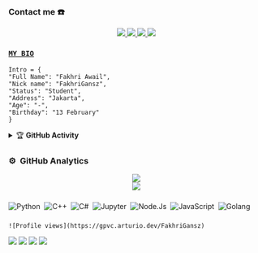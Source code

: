 ### Contact me ☎️
<p align="center">
  <a href="https://instagram.com/Fakhri_awail936"><img src="https://img.shields.io/badge/Instagram-E4405F?style=for-the-badge&logo=instagram&logoColor=white"/> 
  <a href="https://wa.me/6281319868981"><img src="https://img.shields.io/badge/WhatsApp-25D366?style=for-the-badge&logo=whatsapp&logoColor=white" />
  <a href="https://www.facebook.com/Xzer01"><img src="https://img.shields.io/badge/Facebook-%234267B2.svg?&style=for-the-badge&logo=facebook&logoColor=white" />
  <a name=zeeoneofc&label=VIEWS&style=flat-square&color=orange" />
  <a href="https://github.com/FakhriGansz"><img src="https://img.shields.io/badge/-GitHub-black?style=for-the-badge&logo=github" /> 
</p>

### [`MY BIO`](https://fakhrigansz.ddns.net/)
```
Intro = {
"Full Name": "Fakhri Awail",
"Nick name": "FakhriGansz",
"Status": "Student",
"Address": "Jakarta",
"Age": "-",
"Birthday": "13 February"
}
```
<details>
    <summary>&#127942 <b>GitHub Activity</b></summary><br/>

![Metrics](https://metrics.lecoq.io/FakhriGansz?template=classic&repositories.forks=true&languages=1&languages.colors=github&languages.threshold=0%25&config.timezone=Asia%2FJakarta)

</details> 
<img src="https://camo.githubusercontent.com/82291b0fe831bfc6781e07fc5090cbd0a8b912bb8b8d4fec0696c881834f81ac/68747470733a2f2f70726f626f742e6d656469612f394575424971676170492e676966" width="800" height="3">




### ⚙️ &nbsp;GitHub Analytics
<div align="center"><img src="https://github-readme-stats.vercel.app/api?username=majhcc&hide=contribs,issues,stars&theme=tokyonight" /></div>
<div align="center"><img src="https://github-readme-stats.vercel.app/api/top-langs/?username=majhcc&hide_title=true&hide_border=true&theme=tokyonight" /></div>



###

![Python](https://img.shields.io/badge/-Python-05122A?style=flat&logo=python)&nbsp;
![C++](https://img.shields.io/badge/-C++-05122A?style=flat&logo=cplusplus)&nbsp;
![C#](https://img.shields.io/badge/-C%20Sharp-05122A?style=flat&logo=csharp)&nbsp;
![Jupyter](https://img.shields.io/badge/-Jupyter-05122A?style=flat&logo=jupyter&logoColor=ffffff)&nbsp;
![Node.Js](https://img.shields.io/badge/-Node.Js-05122A?style=flat&logo=nodedotjs)&nbsp;
![JavaScript](https://img.shields.io/badge/-JavaScript-05122A?style=flat&logo=javascript)&nbsp;
![Golang](https://img.shields.io/badge/-Go%20language-05122A?style=flat&logo=go)&nbsp;

###

    ![Profile views](https://gpvc.arturio.dev/FakhriGansz)
<a href="https://www.MAJHCC.com"><img src="https://img.shields.io/badge/-majhcc.com-3423A6?style=flat&logo=Google-Chrome&logoColor=white"/></a>
<a href="mailto:info@majhcc.com"><img src="https://img.shields.io/badge/-info@majhcc.com-D14836?style=flat&logo=Gmail&logoColor=white"/></a>
<a href="https://twitter.com/majhcc"><img src="https://img.shields.io/badge/-@majhcc-1A8CD8?style=flat&logo=twitter&logoColor=white"/></a>
<a href="https://instagram.com/xielgansz"><img src="https://img.shields.io/badge/-@majhcc-E4405F?style=flat&logo=Instagram&logoColor=white"/></a>


<img src="https://camo.githubusercontent.com/82291b0fe831bfc6781e07fc5090cbd0a8b912bb8b8d4fec0696c881834f81ac/68747470733a2f2f70726f626f742e6d656469612f394575424971676170492e676966" 
width="800" height="3">


